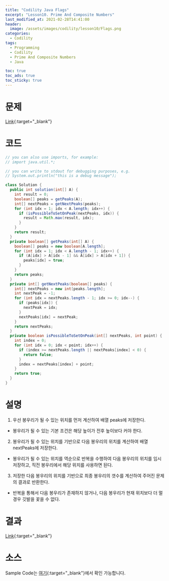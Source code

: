 ```yaml
---
title: "Codility Java Flags"
excerpt: "Lesson10. Prime And Composite Numbers"
last_modified_at: 2021-02-28T14:41:00
header:
  image: /assets/images/codility/lesson10/Flags.png
categories:
  - Codility
tags:
  - Programming
  - Codility
  - Prime And Composite Numbers
  - Java

toc: true
toc_ads: true
toc_sticky: true
---
```

# 문제
[Link](https://app.codility.com/programmers/lessons/10-prime_and_composite_numbers/flags/){:target="_blank"}

# 코드
```java
// you can also use imports, for example:
// import java.util.*;

// you can write to stdout for debugging purposes, e.g.
// System.out.println("this is a debug message");

class Solution {
  public int solution(int[] A) {
    int result = 0;
    boolean[] peaks = getPeaks(A);
    int[] nextPeaks = getNextPeaks(peaks);
    for (int idx = 1; idx < A.length; idx++) {
      if (isPossibleToSetOnPeak(nextPeaks, idx)) {
        result = Math.max(result, idx);
      }
    }
    return result;
  }
  private boolean[] getPeaks(int[] A) {
    boolean[] peaks = new boolean[A.length];
    for (int idx = 1; idx < A.length - 1; idx++) {
      if (A[idx] > A[idx - 1] && A[idx] > A[idx + 1]) {
        peaks[idx] = true;
      }
    }
    return peaks;
  }
  private int[] getNextPeaks(boolean[] peaks) {
    int[] nextPeaks = new int[peaks.length];
    int nextPeak = -1;
    for (int idx = nextPeaks.length - 1; idx >= 0; idx--) {
      if (peaks[idx]) {
        nextPeak = idx;
      }
      nextPeaks[idx] = nextPeak;
    }
    return nextPeaks;
  }
  private boolean isPossibleToSetOnPeak(int[] nextPeaks, int point) {
    int index = 0;
    for (int idx = 0; idx < point; idx++) {
      if (index >= nextPeaks.length || nextPeaks[index] < 0) {
        return false;
      }
      index = nextPeaks[index] + point;
    }
    return true;
  }
}
```

# 설명
1. 우선 봉우리가 될 수 있는 위치를 먼저 계산하여 배열 peaks에 저장한다.
- 봉우리가 될 수 있는 기본 조건은 해당 높이가 전후 높이보다 커야 한다.
2. 봉우리가 될 수 있는 위치를 기반으로 다음 봉우리의 위치를 계산하여 배열 nextPeaks에 저장한다.
- 봉우리가 될 수 있는 위치를 역순으로 반복을 수행하여 다음 봉우리의 위치를 임시 저장하고, 직전 봉우리에서 해당 위치를 사용하면 된다.
3. 저장한 다음 봉우리의 위치를 기반으로 최종 봉우리의 갯수를 계산하여 주어진 문제의 결과로 반환한다.
- 반복을 통해서 다음 봉우리가 존재하지 않거나, 다음 봉우리가 현재 위치보다 더 멀 경우 깃발을 꽃을 수 없다.

# 결과
[Link](https://app.codility.com/demo/results/training7WKQU7-RPG/){:target="_blank"}

# 소스
Sample Code는 [여기](https://github.com/GracefulSoul/codility/blob/master/src/main/java/gracefulsoul/lesson10/Flags.java){:target="_blank"}에서 확인 가능합니다.